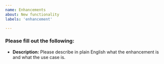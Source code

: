 ```yaml
---
name: Enhancements
about: New functionality
labels: 'enhancement'

---
```


### Please fill out the following:
- **Description:**
Please describe in plain English what the enhancement is and what the use case is.
